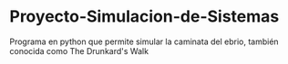 # Proyecto-Simulacion-de-Sistemas
Programa en python que permite simular la caminata del ebrio, también conocida como The Drunkard's Walk
